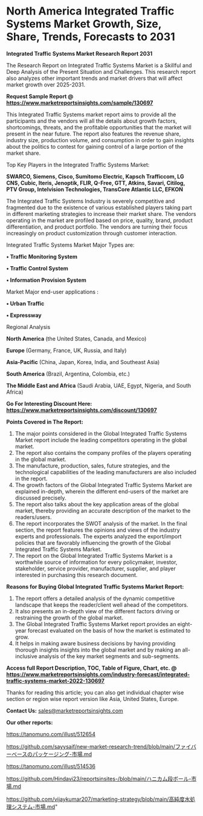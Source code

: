 # North America Integrated Traffic Systems Market Growth, Size, Share, Trends, Forecasts to 2031

<strong>Integrated Traffic Systems Market Research Report 2031</strong>

The Research Report on Integrated Traffic Systems Market is a Skillful and Deep Analysis of the Present Situation and Challenges. This research report also analyzes other important trends and market drivers that will affect market growth over 2025-2031.

<strong>Request Sample Report @ <a href=https://www.marketreportsinsights.com/sample/130697>https://www.marketreportsinsights.com/sample/130697</a></strong>

This Integrated Traffic Systems market report aims to provide all the participants and the vendors will all the details about growth factors, shortcomings, threats, and the profitable opportunities that the market will present in the near future. The report also features the revenue share, industry size, production volume, and consumption in order to gain insights about the politics to contest for gaining control of a large portion of the market share.

Top Key Players in the Integrated Traffic Systems Market:

<strong>SWARCO, Siemens, Cisco, Sumitomo Electric, Kapsch Trafficcom, LG CNS, Cubic, Iteris, Jenoptik, FLIR, Q-Free, GTT, Atkins, Savari, Citilog, PTV Group, Intelvision Technologies, TransCore Atlantic LLC, EFKON</strong>

The Integrated Traffic Systems Industry is severely competitive and fragmented due to the existence of various established players taking part in different marketing strategies to increase their market share. The vendors operating in the market are profiled based on price, quality, brand, product differentiation, and product portfolio. The vendors are turning their focus increasingly on product customization through customer interaction.

Integrated Traffic Systems Market Major Types are:

<strong>• Traffic Monitoring System

• Traffic Control System

• Information Provision System</strong>

Market Major end-user applications :

<strong>• Urban Traffic

• Expressway</strong>

Regional Analysis

</u><strong><b>North America</b></strong> (the United States, Canada, and Mexico)

<strong><b>Europe </b></strong>(Germany, France, UK, Russia, and Italy)

<strong><b>Asia-Pacific</b></strong> (China, Japan, Korea, India, and Southeast Asia)

<strong><b>South America</b></strong> (Brazil, Argentina, Colombia, etc.)

<strong><b>The Middle East and Africa</b></strong> (Saudi Arabia, UAE, Egypt, Nigeria, and South Africa)

<strong>Go For Interesting Discount Here: <a href=https://www.marketreportsinsights.com/discount/130697>https://www.marketreportsinsights.com/discount/130697</a></strong>

<strong>Points Covered in The Report:</strong>
<ol>
  <li>The major points considered in the Global Integrated Traffic Systems Market report include the leading competitors operating in the global market.</li>
  <li>The report also contains the company profiles of the players operating in the global market.</li>
  <li>The manufacture, production, sales, future strategies, and the technological capabilities of the leading manufacturers are also included in the report.</li>
  <li>The growth factors of the Global Integrated Traffic Systems Market are explained in-depth, wherein the different end-users of the market are discussed precisely.</li>
  <li>The report also talks about the key application areas of the global market, thereby providing an accurate description of the market to the readers/users.</li>
  <li>The report incorporates the SWOT analysis of the market. In the final section, the report features the opinions and views of the industry experts and professionals. The experts analyzed the export/import policies that are favorably influencing the growth of the Global Integrated Traffic Systems Market.</li>
  <li>The report on the Global Integrated Traffic Systems Market is a worthwhile source of information for every policymaker, investor, stakeholder, service provider, manufacturer, supplier, and player interested in purchasing this research document.</li>
</ol>
<strong>Reasons for Buying Global Integrated Traffic Systems Market Report:</strong>

<ol>
  <li>The report offers a detailed analysis of the dynamic competitive landscape that keeps the reader/client well ahead of the competitors.</li>
  <li>It also presents an in-depth view of the different factors driving or restraining the growth of the global market.</li>
  <li>The Global Integrated Traffic Systems Market report provides an eight-year forecast evaluated on the basis of how the market is estimated to grow.</li>
  <li>It helps in making aware business decisions by having providing thorough insights insights into the global market and by making an all-inclusive analysis of the key market segments and sub-segments.</li>
</ol>
<strong>Access full Report Description, TOC, Table of Figure, Chart, etc. @ <a href=https://www.marketreportsinsights.com/industry-forecast/integrated-traffic-systems-market-2022-130697>https://www.marketreportsinsights.com/industry-forecast/integrated-traffic-systems-market-2022-130697</a></strong>


Thanks for reading this article; you can also get individual chapter wise section or region wise report version like Asia, United States, Europe.

<strong>Contact Us:</strong>
sales@marketreportsinsights.com

<strong>Our other reports:</strong>

<a href=https://tanomuno.com/illust/512654>https://tanomuno.com/illust/512654</a>

<a href=https://github.com/sayysaif/new-market-research-trend/blob/main/ファイバーベースのパッケージング-市場.md>https://github.com/sayysaif/new-market-research-trend/blob/main/ファイバーベースのパッケージング-市場.md</a>

<a href=https://tanomuno.com/illust/514536>https://tanomuno.com/illust/514536</a>

<a href=https://github.com/Hindavi23/reportsinsites-/blob/main/ハニカム段ボール-市場.md>https://github.com/Hindavi23/reportsinsites-/blob/main/ハニカム段ボール-市場.md</a>

<a href=https://github.com/vijaykumar207/marketing-strategy/blob/main/高純度水処理システム-市場.md>https://github.com/vijaykumar207/marketing-strategy/blob/main/高純度水処理システム-市場.md</a>"
